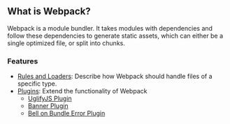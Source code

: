 ## What is Webpack?

Webpack is a module bundler. It takes modules with dependencies and follow these dependencies to generate static assets, which can either be a single optimized file, or split into chunks.

### Features

- [Rules and Loaders](https://webpack.github.io/docs/list-of-loaders.html): Describe how Webpack should handle files of a specific type.
- [Plugins](https://github.com/webpack/docs/wiki/list-of-plugins): Extend the functionality of Webpack
    + [UglifyJS Plugin](https://github.com/webpack/docs/wiki/list-of-plugins#uglifyjsplugin)
    + [Banner Plugin](https://github.com/webpack/docs/wiki/list-of-plugins#bannerplugin)
    + [Bell on Bundle Error Plugin](https://github.com/webpack/docs/wiki/list-of-plugins#bellonbundlererrorplugin-)
